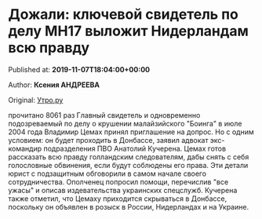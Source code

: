 
# Дожали: ключевой свидетель по делу MH17 выложит Нидерландам всю правду

Published at: **2019-11-07T18:04:00+00:00**

Author: **Ксения АНДРЕЕВА**

Original: [Утро.ру](https://utro.ru/life/2019/11/07/1423770.shtml)

прочитано 8061 раз
Главный свидетель и одновременно подозреваемый по делу о крушении малайзийского "Боинга" в июле 2004 года Владимир Цемах принял приглашение на допрос. Но с одним условием: он будет проходить в Донбассе, заявил адвокат экс-командир подразделения ПВО Анатолий Кучерена.
Цемах готов рассказать всю правду голландским следователям, дабы снять с себя голословные обвинения, если будут соблюдены его права. Эти детали юрист с подзащитным обговорили в самом начале своего сотрудничества. Ополченец попросил помощи, перечислив "все ужасы" и описав издевательства украинских спецслужб.
Кучерена также отметил, что Цемаху приходится скрываться в Донбассе, поскольку он объявлен в розыск в России, Нидерландах и на Украине.
